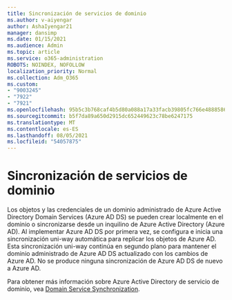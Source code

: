 ```yaml
---
title: Sincronización de servicios de dominio
ms.author: v-aiyengar
author: AshaIyengar21
manager: dansimp
ms.date: 01/15/2021
ms.audience: Admin
ms.topic: article
ms.service: o365-administration
ROBOTS: NOINDEX, NOFOLLOW
localization_priority: Normal
ms.collection: Adm_O365
ms.custom:
- "9003245"
- "7922"
- "7921"
ms.openlocfilehash: 95b5c3b768caf4b5d80a088a17a33facb39805fc766e4888586ae052d91681e3
ms.sourcegitcommit: b5f7da89a650d2915dc652449623c78be6247175
ms.translationtype: MT
ms.contentlocale: es-ES
ms.lasthandoff: 08/05/2021
ms.locfileid: "54057875"
---
```

# <a name="domain-service-synchronization"></a>Sincronización de servicios de dominio

Los objetos y las credenciales de un dominio administrado de Azure Active Directory Domain Services (Azure AD DS) se pueden crear localmente en el dominio o sincronizarse desde un inquilino de Azure Active Directory (Azure AD). Al implementar Azure AD DS por primera vez, se configura e inicia una sincronización uni-way automática para replicar los objetos de Azure AD. Esta sincronización uni-way continúa en segundo plano para mantener el dominio administrado de Azure AD DS actualizado con los cambios de Azure AD. No se produce ninguna sincronización de Azure AD DS de nuevo a Azure AD.

Para obtener más información sobre Azure Active Directory de servicio de dominio, vea [Domain Service Synchronization](https://docs.microsoft.com/azure/active-directory-domain-services/synchronization). 
